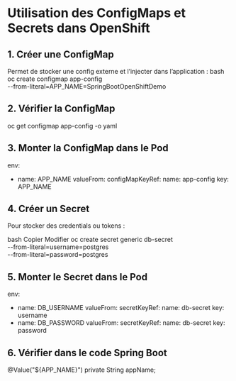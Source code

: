 # Utilisation des ConfigMaps et Secrets dans OpenShift

## 1. Créer une ConfigMap
Permet de stocker une config externe et l’injecter dans l’application :
bash oc create configmap app-config \
--from-literal=APP_NAME=SpringBootOpenShiftDemo
## 2. Vérifier la ConfigMap
oc get configmap app-config -o yaml
## 3. Monter la ConfigMap dans le Pod
env:
  - name: APP_NAME
    valueFrom:
      configMapKeyRef:
        name: app-config
        key: APP_NAME
## 4. Créer un Secret
Pour stocker des credentials ou tokens :

bash
Copier
Modifier
oc create secret generic db-secret \
--from-literal=username=postgres \
--from-literal=password=postgres
## 5. Monter le Secret dans le Pod
env:
  - name: DB_USERNAME
    valueFrom:
      secretKeyRef:
        name: db-secret
        key: username
  - name: DB_PASSWORD
    valueFrom:
      secretKeyRef:
        name: db-secret
        key: password
## 6. Vérifier dans le code Spring Boot
@Value("${APP_NAME}")
private String appName;
